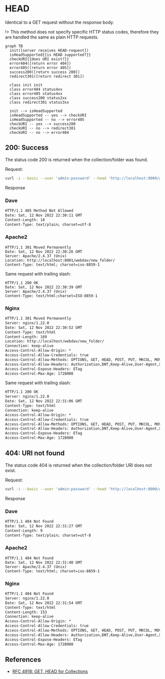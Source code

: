 # HEAD

Identical to a GET request without the response body.

!> This method does not specify specific HTTP status codes, therefore they are handled the same as plain HTTP requests.

```mermaid
graph TB
  init([server receives HEAD-request])
  isHeadSupported{{is HEAD supported?}}
  checkURI{{does URI exist?}}
  error404([return error 404])
  error405([return error 405])
  success200([return success 200])
  redirect301([return redirect 301])
  
  class init init
  class error404 status4xx
  class error405 status4xx
  class success200 status2xx
  class redirect301 status3xx
  
  init --> isHeadSupported
  isHeadSupported -- yes --> checkURI
  isHeadSupported -- no --> error405
  checkURI -- yes --> success200
  checkURI -- no --> redirect301
  checkURI -- no --> error404
```

## 200: Success

<!-- panels:start -->
<!-- div:left-panel -->

The status code 200 is returned when the collection/folder was found.

Request:

```bash
curl -i --basic --user 'admin:password' --head 'http://localhost:8000/webdav/new_folder'
```

<!-- div:right-panel -->

Response

<!-- tabs:start -->

### **Dave**

```txt
HTTP/1.1 405 Method Not Allowed
Date: Sat, 12 Nov 2022 22:30:11 GMT
Content-Length: 18
Content-Type: text/plain; charset=utf-8
```

### **Apache2**

```text
HTTP/1.1 301 Moved Permanently
Date: Sat, 12 Nov 2022 22:30:26 GMT
Server: Apache/2.4.37 (Unix)
Location: http://localhost:8001/webdav/new_folder/
Content-Type: text/html; charset=iso-8859-1
```

Same request with trailing slash:

```text
HTTP/1.1 200 OK
Date: Sat, 12 Nov 2022 22:30:39 GMT
Server: Apache/2.4.37 (Unix)
Content-Type: text/html;charset=ISO-8859-1
```

### **Nginx**

```txt
HTTP/1.1 301 Moved Permanently
Server: nginx/1.22.0
Date: Sat, 12 Nov 2022 22:30:52 GMT
Content-Type: text/html
Content-Length: 169
Location: http://localhost/webdav/new_folder/
Connection: keep-alive
Access-Control-Allow-Origin: *
Access-Control-Allow-Credentials: true
Access-Control-Allow-Methods: OPTIONS, GET, HEAD, POST, PUT, MKCOL, MOVE, COPY, DELETE, PROPFIND, PROPPATCH, LOCK, UNLOCK
Access-Control-Allow-Headers: Authorization,DNT,Keep-Alive,User-Agent,X-Requested-With,If-Modified-Since,Cache-Control,Content-Type,X-Accept-Charset,X-Accept,origin,accept,if-match,destination,overwrite
Access-Control-Expose-Headers: ETag
Access-Control-Max-Age: 1728000
```

Same request with trailing slash:

```txt
HTTP/1.1 200 OK
Server: nginx/1.22.0
Date: Sat, 12 Nov 2022 22:31:06 GMT
Content-Type: text/html
Connection: keep-alive
Access-Control-Allow-Origin: *
Access-Control-Allow-Credentials: true
Access-Control-Allow-Methods: OPTIONS, GET, HEAD, POST, PUT, MKCOL, MOVE, COPY, DELETE, PROPFIND, PROPPATCH, LOCK, UNLOCK
Access-Control-Allow-Headers: Authorization,DNT,Keep-Alive,User-Agent,X-Requested-With,If-Modified-Since,Cache-Control,Content-Type,X-Accept-Charset,X-Accept,origin,accept,if-match,destination,overwrite
Access-Control-Expose-Headers: ETag
Access-Control-Max-Age: 1728000
```

<!-- tabs:end -->
<!-- panels:end -->

## 404: URI not found

<!-- panels:start -->
<!-- div:left-panel -->

The status code 404 is returned when the collection/folder URI does not exist.

Request:

```bash
curl -i --basic --user 'admin:password' --head 'http://localhost:8000/webdav/folder/which/does/not/exist'
```

<!-- div:right-panel -->

Response

<!-- tabs:start -->

### **Dave**

```txt
HTTP/1.1 404 Not Found
Date: Sat, 12 Nov 2022 22:31:27 GMT
Content-Length: 9
Content-Type: text/plain; charset=utf-8
```

### **Apache2**

```text
HTTP/1.1 404 Not Found
Date: Sat, 12 Nov 2022 22:31:40 GMT
Server: Apache/2.4.37 (Unix)
Content-Type: text/html; charset=iso-8859-1
```

### **Nginx**

```txt
HTTP/1.1 404 Not Found
Server: nginx/1.22.0
Date: Sat, 12 Nov 2022 22:31:54 GMT
Content-Type: text/html
Content-Length: 153
Connection: keep-alive
Access-Control-Allow-Origin: *
Access-Control-Allow-Credentials: true
Access-Control-Allow-Methods: OPTIONS, GET, HEAD, POST, PUT, MKCOL, MOVE, COPY, DELETE, PROPFIND, PROPPATCH, LOCK, UNLOCK
Access-Control-Allow-Headers: Authorization,DNT,Keep-Alive,User-Agent,X-Requested-With,If-Modified-Since,Cache-Control,Content-Type,X-Accept-Charset,X-Accept,origin,accept,if-match,destination,overwrite
Access-Control-Expose-Headers: ETag
Access-Control-Max-Age: 1728000
```

<!-- tabs:end -->
<!-- panels:end -->

## References

- [RFC 4918: GET, HEAD for Collections](http://www.webdav.org/specs/rfc4918.html#n-get--head-for-collections)
